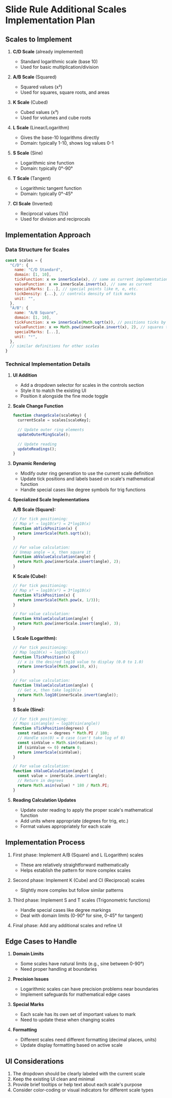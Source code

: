 # Slide Rule Additional Scales Implementation Plan

## Scales to Implement

1. **C/D Scale** (already implemented)
   - Standard logarithmic scale (base 10)
   - Used for basic multiplication/division

2. **A/B Scale** (Squared)
   - Squared values (x²)
   - Used for squares, square roots, and areas

3. **K Scale** (Cubed)
   - Cubed values (x³)
   - Used for volumes and cube roots

4. **L Scale** (Linear/Logarithm)
   - Gives the base-10 logarithms directly
   - Domain: typically 1-10, shows log values 0-1

5. **S Scale** (Sine)
   - Logarithmic sine function
   - Domain: typically 0°-90°

6. **T Scale** (Tangent)
   - Logarithmic tangent function
   - Domain: typically 0°-45°

7. **CI Scale** (Inverted)
   - Reciprocal values (1/x)
   - Used for division and reciprocals

## Implementation Approach

### Data Structure for Scales

```javascript
const scales = {
  "C/D": {
    name: "C/D Standard",
    domain: [1, 10],
    tickFunction: x => innerScale(x), // same as current implementation
    valueFunction: x => innerScale.invert(x), // same as current
    specialMarks: [...], // special points like π, e, etc.
    tickDensity: {...}, // controls density of tick marks
    unit: "",
  },
  "A/B": {
    name: "A/B Square",
    domain: [1, 10],
    tickFunction: x => innerScale(Math.sqrt(x)), // positions ticks by sqrt
    valueFunction: x => Math.pow(innerScale.invert(x), 2), // squares the value
    specialMarks: [...],
    unit: "²",
  },
  // similar definitions for other scales
}
```

### Technical Implementation Details

1. **UI Addition**
   - Add a dropdown selector for scales in the controls section
   - Style it to match the existing UI
   - Position it alongside the fine mode toggle

2. **Scale Change Function**
   ```javascript
   function changeScale(scaleKey) {
     currentScale = scales[scaleKey];
     
     // Update outer ring elements
     updateOuterRingScale();
     
     // Update reading
     updateReadings();
   }
   ```

3. **Dynamic Rendering**
   - Modify outer ring generation to use the current scale definition
   - Update tick positions and labels based on scale's mathematical function
   - Handle special cases like degree symbols for trig functions

4. **Specialized Scale Implementations**

   **A/B Scale (Square):**
   ```javascript
   // For tick positioning: 
   // Map x² → log10(x²) = 2*log10(x)
   function abTickPosition(x) {
     return innerScale(Math.sqrt(x));
   }
   
   // For value calculation:
   // Unmap angle → x, then square it
   function abValueCalculation(angle) {
     return Math.pow(innerScale.invert(angle), 2);
   }
   ```

   **K Scale (Cube):**
   ```javascript
   // For tick positioning:
   // Map x³ → log10(x³) = 3*log10(x)
   function kTickPosition(x) {
     return innerScale(Math.pow(x, 1/3));
   }
   
   // For value calculation: 
   function kValueCalculation(angle) {
     return Math.pow(innerScale.invert(angle), 3);
   }
   ```

   **L Scale (Logarithm):**
   ```javascript
   // For tick positioning:
   // Map log10(x) → log10(log10(x))
   function lTickPosition(x) {
     // x is the desired log10 value to display (0.0 to 1.0)
     return innerScale(Math.pow(10, x));
   }
   
   // For value calculation:
   function lValueCalculation(angle) {
     // Get x, then take log10(x)
     return Math.log10(innerScale.invert(angle));
   }
   ```

   **S Scale (Sine):**
   ```javascript
   // For tick positioning:
   // Maps sin(angle) → log10(sin(angle))
   function sTickPosition(degrees) {
     const radians = degrees * Math.PI / 180;
     // Handle sin(0) = 0 case (can't take log of 0)
     const sinValue = Math.sin(radians);
     if (sinValue <= 0) return 0;
     return innerScale(sinValue);
   }
   
   // For value calculation:
   function sValueCalculation(angle) {
     const value = innerScale.invert(angle);
     // Return in degrees
     return Math.asin(value) * 180 / Math.PI;
   }
   ```

5. **Reading Calculation Updates**
   - Update outer reading to apply the proper scale's mathematical function
   - Add units where appropriate (degrees for trig, etc.)
   - Format values appropriately for each scale

## Implementation Process

1. First phase: Implement A/B (Square) and L (Logarithm) scales
   - These are relatively straightforward mathematically
   - Helps establish the pattern for more complex scales

2. Second phase: Implement K (Cube) and CI (Reciprocal) scales
   - Slightly more complex but follow similar patterns

3. Third phase: Implement S and T scales (Trigonometric functions)
   - Handle special cases like degree markings
   - Deal with domain limits (0-90° for sine, 0-45° for tangent)

4. Final phase: Add any additional scales and refine UI

## Edge Cases to Handle

1. **Domain Limits**
   - Some scales have natural limits (e.g., sine between 0-90°)
   - Need proper handling at boundaries

2. **Precision Issues**
   - Logarithmic scales can have precision problems near boundaries
   - Implement safeguards for mathematical edge cases

3. **Special Marks**
   - Each scale has its own set of important values to mark
   - Need to update these when changing scales

4. **Formatting**
   - Different scales need different formatting (decimal places, units)
   - Update display formatting based on active scale

## UI Considerations

1. The dropdown should be clearly labeled with the current scale
2. Keep the existing UI clean and minimal
3. Provide brief tooltips or help text about each scale's purpose
4. Consider color-coding or visual indicators for different scale types
